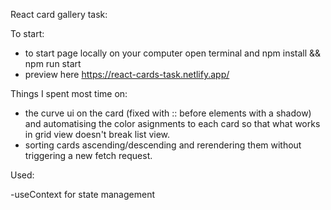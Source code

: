 React card gallery task:

To start:

- to start page locally on your computer open terminal and npm install && npm run start
- preview here https://react-cards-task.netlify.app/

Things I spent most time on:

- the curve ui on the card (fixed with :: before elements with a shadow) and automatising the color asignments to each card so that what works in grid view doesn't break list view.
- sorting cards ascending/descending and rerendering them without triggering a new fetch request.

Used:

-useContext for state management

